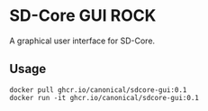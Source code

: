 # SD-Core GUI ROCK

A graphical user interface for SD-Core.

## Usage

```console
docker pull ghcr.io/canonical/sdcore-gui:0.1
docker run -it ghcr.io/canonical/sdcore-gui:0.1
```